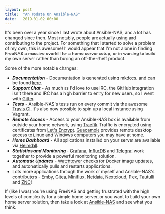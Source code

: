 ```yaml
---
layout: post
title:  "An Update On Ansible-NAS"
date:   2019-01-02 00:00
---
```

It's been over a year since I last wrote about Ansible-NAS, and a lot has changed since then. Most notably, people are actually using and contributing to the project. For something that I started to solve a problem of my own, this is awesome! It would appear that I'm not alone in finding FreeNAS a massive overkill for a home server setup, or in wanting to build my own server rather than buying an off-the-shelf product.

Some of the more notable changes:

* ***Documentation*** - Documentation is generated using mkdocs, and can be found [here](https://davestephens.github.io/ansible-nas).
* ***Support Chat*** - As much as I'd love to use IRC, the GitHub integration isn't there and IRC has a high barrier to entry for new users, so I went with [Gitter](https://gitter.im/Ansible-NAS/Chat).
* ***Tests*** - Ansible-NAS's tests run on every commit via the awesome [Travis CI](https://travis-ci.com/davestephens/ansible-nas). It's also now possible to spin up a local instance using Vagrant.
* ***Remote Access*** - Access to your Ansible-NAS box is available from outside your home network, using [Traefik](https://traefik.io/). Traffic is encrypted using certificates from [Let's Encrypt](https://letsencrypt.org/). [Guacamole](https://guacamole.apache.org/) provides remote desktop access to Linux and Windows computers you may have at home.
* ***Home Dashboard*** - All applications installed on your server are available via [Heimdall](https://heimdall.site/).
* ***Statistics and Monitoring*** - [Grafana](https://github.com/grafana/grafana), [InfluxDB](https://github.com/influxdata/influxdb) and [Telegraf](https://github.com/influxdata/telegraf) work together to provide a powerful monitoring solution.
* ***Automatic Updates*** - [Watchtower](https://github.com/v2tec/watchtower) checks for Docker image updates, and automatically pulls and restarts applications.
* Lots more applications through the work of myself and Ansible-NAS's contributors - [Emby](https://emby.media/), [Gitea](https://gitea.io/en-us/), [Miniflux](https://miniflux.app/), [Netdata](https://my-netdata.io/), [Nextcloud](https://nextcloud.com/), [Plex](https://www.plex.tv/), [Tautulli](http://tautulli.com/) and [ZNC](https://wiki.znc.in/ZNC)!

If (like I was) you're using FreeNAS and getting frustrated with the high levels of complexity for a simple home server, or you want to build your own home server solution, then take a look at [Ansible-NAS](https://github.com/davestephens/ansible-nas) and see what you think.
